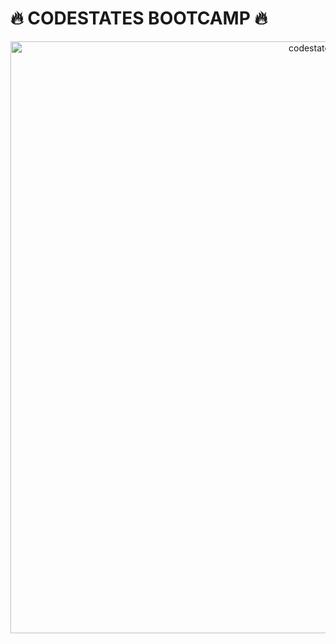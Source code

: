 <h1>🔥 CODESTATES BOOTCAMP 🔥</h1>
<div align="center">
  <img width="947" alt="codestates" src="https://user-images.githubusercontent.com/97720335/208835853-77042583-f88c-47e9-98d5-61d329fa7f92.png">
</div>
